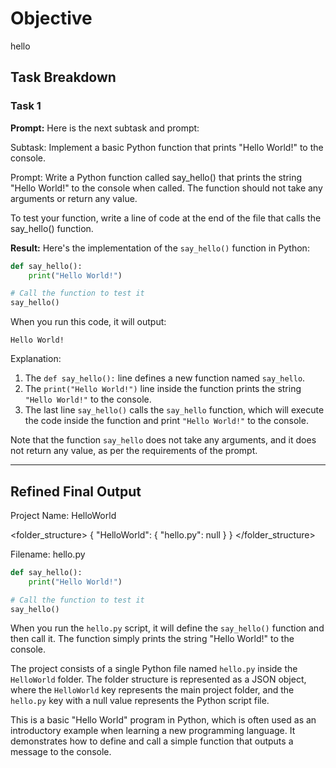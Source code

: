 # Objective

hello

## Task Breakdown

### Task 1

**Prompt:**
Here is the next subtask and prompt:

Subtask: Implement a basic Python function that prints "Hello World!" to the console.

Prompt: Write a Python function called say_hello() that prints the string "Hello World!" to the console when called. The function should not take any arguments or return any value.

To test your function, write a line of code at the end of the file that calls the say_hello() function.

**Result:**
Here's the implementation of the `say_hello()` function in Python:

```python
def say_hello():
    print("Hello World!")

# Call the function to test it
say_hello()
```

When you run this code, it will output:

```
Hello World!
```

Explanation:

1. The `def say_hello():` line defines a new function named `say_hello`.
2. The `print("Hello World!")` line inside the function prints the string `"Hello World!"` to the console.
3. The last line `say_hello()` calls the `say_hello` function, which will execute the code inside the function and print `"Hello World!"` to the console.

Note that the function `say_hello` does not take any arguments, and it does not return any value, as per the requirements of the prompt.

---

## Refined Final Output

Project Name: HelloWorld

<folder_structure>
{
  "HelloWorld": {
    "hello.py": null
  }
}
</folder_structure>

Filename: hello.py
```python
def say_hello():
    print("Hello World!")

# Call the function to test it
say_hello()
```

When you run the `hello.py` script, it will define the `say_hello()` function and then call it. The function simply prints the string "Hello World!" to the console.

The project consists of a single Python file named `hello.py` inside the `HelloWorld` folder. The folder structure is represented as a JSON object, where the `HelloWorld` key represents the main project folder, and the `hello.py` key with a null value represents the Python script file.

This is a basic "Hello World" program in Python, which is often used as an introductory example when learning a new programming language. It demonstrates how to define and call a simple function that outputs a message to the console.